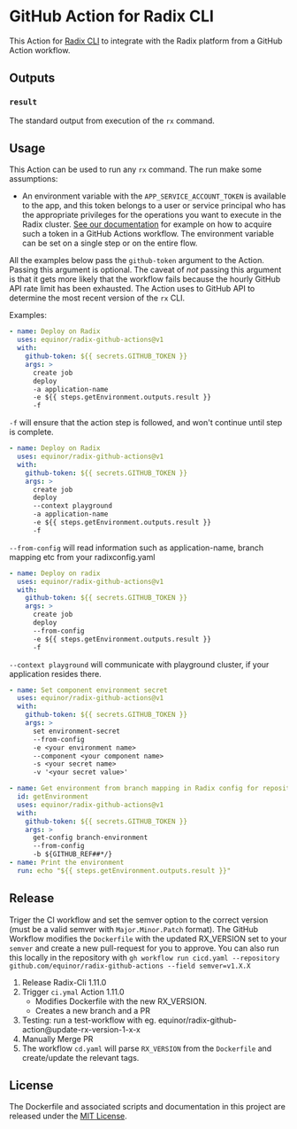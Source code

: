 # GitHub Action for Radix CLI

This Action for [Radix CLI](https://github.com/equinor/radix-cli) to integrate with the Radix platform from a GitHub Action workflow.

## Outputs

### `result`

The standard output from execution of the `rx` command.

## Usage

This Action can be used to run any `rx` command. The run make some assumptions:

- An environment variable with the `APP_SERVICE_ACCOUNT_TOKEN` is available to the app, and this token belongs to a user or service principal who has the appropriate privileges for the operations you want to execute in the Radix cluster. [See our documentation](https://www.radix.equinor.com/guides/deploy-only/example-github-action-using-ad-service-principal-access-token.html#example-of-using-ad-service-principal-to-get-access-to-a-radix-application-in-a-github-action) for example on how to acquire such a token in a GitHub Actions workflow. The environment variable can be set on a single step or on the entire flow.

All the examples below pass the `github-token` argument to the Action. Passing this argument is optional. The caveat of *not* passing this argument is that it gets more likely that the workflow fails because the hourly GitHub API rate limit has been exhausted. The Action uses to GitHub API to determine the most recent version of the `rx` CLI.

Examples:

```yaml
- name: Deploy on Radix
  uses: equinor/radix-github-actions@v1
  with:
    github-token: ${{ secrets.GITHUB_TOKEN }}
    args: >
      create job
      deploy
      -a application-name
      -e ${{ steps.getEnvironment.outputs.result }}
      -f
```

`-f` will ensure that the action step is followed, and won't continue until step is complete.

```yaml
- name: Deploy on Radix
  uses: equinor/radix-github-actions@v1
  with:
    github-token: ${{ secrets.GITHUB_TOKEN }}
    args: >
      create job
      deploy
      --context playground
      -a application-name
      -e ${{ steps.getEnvironment.outputs.result }}
      -f
```

`--from-config` will read information such as application-name, branch mapping etc from your radixconfig.yaml

```yaml
- name: Deploy on radix
  uses: equinor/radix-github-actions@v1
  with:
    github-token: ${{ secrets.GITHUB_TOKEN }}
    args: >
      create job
      deploy
      --from-config
      -e ${{ steps.getEnvironment.outputs.result }}
      -f
```

`--context playground` will communicate with playground cluster, if your application resides there.

```yaml
- name: Set component environment secret
  uses: equinor/radix-github-actions@v1
  with:
    github-token: ${{ secrets.GITHUB_TOKEN }}
    args: >
      set environment-secret
      --from-config
      -e <your environment name>
      --component <your component name>
      -s <your secret name>
      -v '<your secret value>'
```

```yaml
- name: Get environment from branch mapping in Radix config for repository
  id: getEnvironment
  uses: equinor/radix-github-actions@v1
  with:
    github-token: ${{ secrets.GITHUB_TOKEN }}
    args: >
      get-config branch-environment
      --from-config
      -b ${GITHUB_REF##*/}
- name: Print the environment
  run: echo "${{ steps.getEnvironment.outputs.result }}"
```

## Release

Triger the CI workflow and set the semver option to the correct version (must be a valid semver with `Major.Minor.Patch` format). The GitHub Workflow modifies the `Dockerfile` with the updated RX_VERSION set to your `semver` and create a new pull-request for you to approve.
 You can also run this locally in the repository with `gh workflow run cicd.yaml --repository github.com/equinor/radix-github-actions --field semver=v1.X.X`

1. Release Radix-Cli 1.11.0
2. Trigger `ci.ymal` Action 1.11.0
   - Modifies Dockerfile with the new RX_VERSION.
   - Creates a new branch and a PR
3. Testing: run a test-workflow with eg. equinor/radix-github-action@update-rx-version-1-x-x
4. Manually Merge PR
5. The workflow `cd.yaml` will parse `RX_VERSION` from the `Dockerfile` and create/update the relevant tags.

## License

The Dockerfile and associated scripts and documentation in this project are released under the [MIT License](LICENSE).
